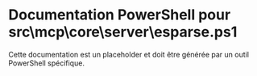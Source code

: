 # Documentation PowerShell pour src\mcp\core\server\esparse.ps1

Cette documentation est un placeholder et doit être générée par un outil PowerShell spécifique.
